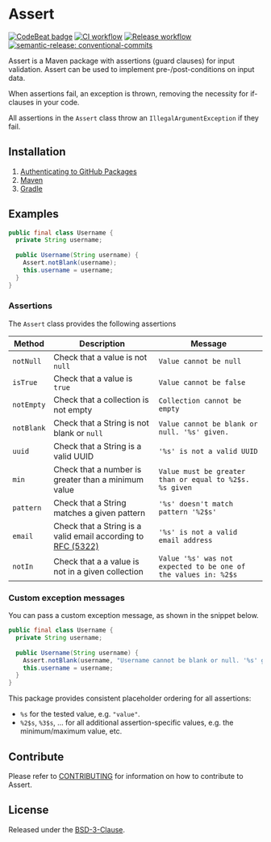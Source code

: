 # Assert

[![CodeBeat badge](https://codebeat.co/badges/034ebd51-86c8-479a-9e52-59c95019aeb5)](https://codebeat.co/projects/github-com-montealegreluis-assert-main)
[![CI workflow](https://github.com/montealegreluis/assert/actions/workflows/ci.yml/badge.svg)](https://github.com/montealegreluis/assert/actions/workflows/ci.yml)
[![Release workflow](https://github.com/montealegreluis/assert/actions/workflows/release.yml/badge.svg)](https://github.com/montealegreluis/assert/actions/workflows/release.yml)
[![semantic-release: conventional-commits](https://img.shields.io/badge/semantic--release-conventionalcommits-e10079?logo=semantic-release)](https://github.com/semantic-release/semantic-release)

Assert is a Maven package with assertions (guard clauses) for input validation. Assert can be used to implement pre-/post-conditions on input data.

When assertions fail, an exception is thrown, removing the necessity for if-clauses in your code.

All assertions in the `Assert` class throw an `IllegalArgumentException` if they fail.

## Installation

1. [Authenticating to GitHub Packages](https://github.com/MontealegreLuis/assert/blob/main/docs/installation/authentication.md)
2. [Maven](https://github.com/MontealegreLuis/assert/blob/main/docs/installation/maven.md)
3. [Gradle](https://github.com/MontealegreLuis/assert/blob/main/docs/installation/gradle.md)

## Examples

```java
public final class Username {
  private String username;
    
  public Username(String username) {
    Assert.notBlank(username);
    this.username = username;
  }
}
```


### Assertions

The `Assert` class provides the following assertions

| Method     | Description                                                                                             | Message                                                        |
|------------|---------------------------------------------------------------------------------------------------------|----------------------------------------------------------------|
| `notNull`  | Check that a value is not `null`                                                                        | `Value cannot be null`                                         |
| `isTrue`   | Check that a value is `true`                                                                            | `Value cannot be false`                                        |
| `notEmpty` | Check that a collection is not empty                                                                    | `Collection cannot be empty`                                   |
| `notBlank` | Check that a String is not blank or `null`                                                              | `Value cannot be blank or null. '%s' given.`                   |
| `uuid`     | Check that a String is a valid UUID                                                                     | `'%s' is not a valid UUID`                                     |
| `min`      | Check that a number is greater than a minimum value                                                     | `Value must be greater than or equal to %2$s. %s given`        |
| `pattern`  | Check that a String matches a given pattern                                                             | `'%s' doesn't match pattern '%2$s'`                            |
| `email`    | Check that a String is a valid email according to [RFC (5322)](https://www.rfc-editor.org/info/rfc5322) | `'%s' is not a valid email address`                            |
| `notIn`    | Check that a a value is not in a given collection                                                       | `Value '%s' was not expected to be one of the values in: %2$s` |

### Custom exception messages

You can pass a custom exception message, as shown in the snippet below.

```java
public final class Username {
  private String username;
    
  public Username(String username) {
    Assert.notBlank(username, "Username cannot be blank or null. '%s' given");
    this.username = username;
  }
}
```

This package provides consistent placeholder ordering for all assertions:

- `%s` for the tested value, e.g. `"value"`.
- `%2$s`, `%3$s`, ... for all additional assertion-specific values, e.g. the minimum/maximum value, etc.

## Contribute

Please refer to [CONTRIBUTING](https://github.com/MontealegreLuis/assert/blob/main/CONTRIBUTING.md) for information on how to contribute to Assert.

## License

Released under the [BSD-3-Clause](https://github.com/MontealegreLuis/assert/blob/main/LICENSE).
